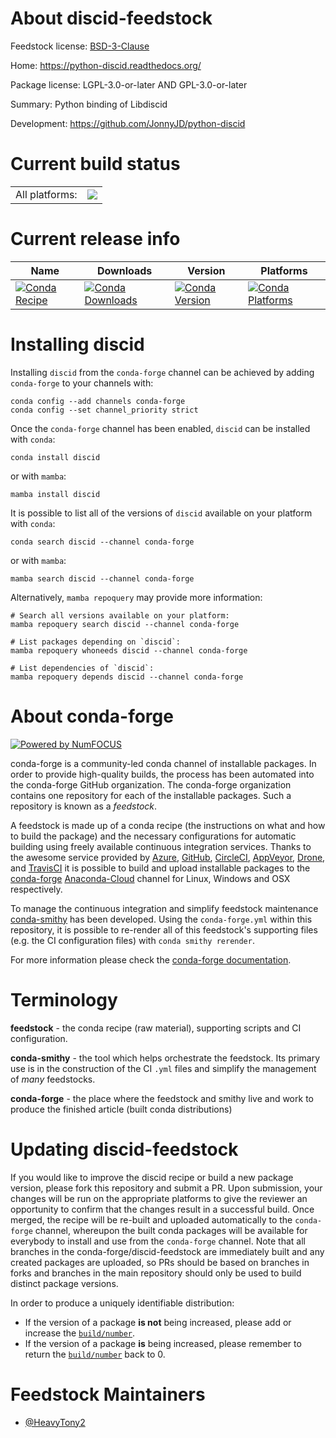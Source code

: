 About discid-feedstock
======================

Feedstock license: [BSD-3-Clause](https://github.com/conda-forge/discid-feedstock/blob/main/LICENSE.txt)

Home: https://python-discid.readthedocs.org/

Package license: LGPL-3.0-or-later AND GPL-3.0-or-later

Summary: Python binding of Libdiscid

Development: https://github.com/JonnyJD/python-discid

Current build status
====================


<table><tr><td>All platforms:</td>
    <td>
      <a href="https://dev.azure.com/conda-forge/feedstock-builds/_build/latest?definitionId=20491&branchName=main">
        <img src="https://dev.azure.com/conda-forge/feedstock-builds/_apis/build/status/discid-feedstock?branchName=main">
      </a>
    </td>
  </tr>
</table>

Current release info
====================

| Name | Downloads | Version | Platforms |
| --- | --- | --- | --- |
| [![Conda Recipe](https://img.shields.io/badge/recipe-discid-green.svg)](https://anaconda.org/conda-forge/discid) | [![Conda Downloads](https://img.shields.io/conda/dn/conda-forge/discid.svg)](https://anaconda.org/conda-forge/discid) | [![Conda Version](https://img.shields.io/conda/vn/conda-forge/discid.svg)](https://anaconda.org/conda-forge/discid) | [![Conda Platforms](https://img.shields.io/conda/pn/conda-forge/discid.svg)](https://anaconda.org/conda-forge/discid) |

Installing discid
=================

Installing `discid` from the `conda-forge` channel can be achieved by adding `conda-forge` to your channels with:

```
conda config --add channels conda-forge
conda config --set channel_priority strict
```

Once the `conda-forge` channel has been enabled, `discid` can be installed with `conda`:

```
conda install discid
```

or with `mamba`:

```
mamba install discid
```

It is possible to list all of the versions of `discid` available on your platform with `conda`:

```
conda search discid --channel conda-forge
```

or with `mamba`:

```
mamba search discid --channel conda-forge
```

Alternatively, `mamba repoquery` may provide more information:

```
# Search all versions available on your platform:
mamba repoquery search discid --channel conda-forge

# List packages depending on `discid`:
mamba repoquery whoneeds discid --channel conda-forge

# List dependencies of `discid`:
mamba repoquery depends discid --channel conda-forge
```


About conda-forge
=================

[![Powered by
NumFOCUS](https://img.shields.io/badge/powered%20by-NumFOCUS-orange.svg?style=flat&colorA=E1523D&colorB=007D8A)](https://numfocus.org)

conda-forge is a community-led conda channel of installable packages.
In order to provide high-quality builds, the process has been automated into the
conda-forge GitHub organization. The conda-forge organization contains one repository
for each of the installable packages. Such a repository is known as a *feedstock*.

A feedstock is made up of a conda recipe (the instructions on what and how to build
the package) and the necessary configurations for automatic building using freely
available continuous integration services. Thanks to the awesome service provided by
[Azure](https://azure.microsoft.com/en-us/services/devops/), [GitHub](https://github.com/),
[CircleCI](https://circleci.com/), [AppVeyor](https://www.appveyor.com/),
[Drone](https://cloud.drone.io/welcome), and [TravisCI](https://travis-ci.com/)
it is possible to build and upload installable packages to the
[conda-forge](https://anaconda.org/conda-forge) [Anaconda-Cloud](https://anaconda.org/)
channel for Linux, Windows and OSX respectively.

To manage the continuous integration and simplify feedstock maintenance
[conda-smithy](https://github.com/conda-forge/conda-smithy) has been developed.
Using the ``conda-forge.yml`` within this repository, it is possible to re-render all of
this feedstock's supporting files (e.g. the CI configuration files) with ``conda smithy rerender``.

For more information please check the [conda-forge documentation](https://conda-forge.org/docs/).

Terminology
===========

**feedstock** - the conda recipe (raw material), supporting scripts and CI configuration.

**conda-smithy** - the tool which helps orchestrate the feedstock.
                   Its primary use is in the construction of the CI ``.yml`` files
                   and simplify the management of *many* feedstocks.

**conda-forge** - the place where the feedstock and smithy live and work to
                  produce the finished article (built conda distributions)


Updating discid-feedstock
=========================

If you would like to improve the discid recipe or build a new
package version, please fork this repository and submit a PR. Upon submission,
your changes will be run on the appropriate platforms to give the reviewer an
opportunity to confirm that the changes result in a successful build. Once
merged, the recipe will be re-built and uploaded automatically to the
`conda-forge` channel, whereupon the built conda packages will be available for
everybody to install and use from the `conda-forge` channel.
Note that all branches in the conda-forge/discid-feedstock are
immediately built and any created packages are uploaded, so PRs should be based
on branches in forks and branches in the main repository should only be used to
build distinct package versions.

In order to produce a uniquely identifiable distribution:
 * If the version of a package **is not** being increased, please add or increase
   the [``build/number``](https://docs.conda.io/projects/conda-build/en/latest/resources/define-metadata.html#build-number-and-string).
 * If the version of a package **is** being increased, please remember to return
   the [``build/number``](https://docs.conda.io/projects/conda-build/en/latest/resources/define-metadata.html#build-number-and-string)
   back to 0.

Feedstock Maintainers
=====================

* [@HeavyTony2](https://github.com/HeavyTony2/)

